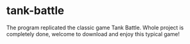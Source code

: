 # tank-battle
The program replicated the classic game Tank Battle.
Whole project is completely done, welcome to download and enjoy this typical game!